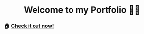 <h1 align='center'>Welcome to my Portfolio 👋🏼</h1>

### 🏠 [**Check it out now!**](https://swim.codes)
